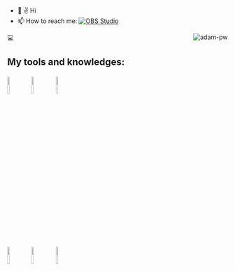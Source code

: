 <!---
Kuaranir/Kuaranir is a ✨ special ✨ repository because its `README.md` (this file) appears on your GitHub profile.
You can click the Preview link to take a look at your changes.
--->
- 👋 ✌️ Hi
- 📫 How to reach me: <a href="[#](https://t.me/wizard_c)"><img alt="OBS Studio" src="https://img.shields.io/badge/Telegram-26A5E4?logo=telegram&logoColor=fff&style=flat"></a>
<p><img align="right" src="https://github.com/Adam-pw/Adam-pw/blob/main/animation_500_kxa883sd.gif" alt="adam-pw" /></p>
💻 <h2>My tools and knowledges:
<br />

<p>
  <code><img width="10%" src="https://www.vectorlogo.zone/logos/python/python-ar21.svg"></code>
  <code><img width="10%" src="https://www.vectorlogo.zone/logos/pocoo_flask/pocoo_flask-ar21.svg"></code>
  <code><img width="10%" src="https://www.vectorlogo.zone/logos/opencv/opencv-ar21.svg"></code>
  <br />
  <code><img width="10%" src="https://www.vectorlogo.zone/logos/git-scm/git-scm-ar21.svg"></code>
  <code><img width="10%" src="https://www.vectorlogo.zone/logos/visualstudio_code/visualstudio_code-ar21.svg"></code>
    <code><img width="10%" src="https://www.vectorlogo.zone/logos/jupyter/jupyter-ar21.svg"></code>

</p>
<br />



